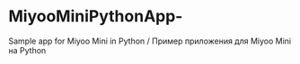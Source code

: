 # MiyooMiniPythonApp-
Sample app for Miyoo Mini in Python / Пример приложения для Miyoo Mini на Python
